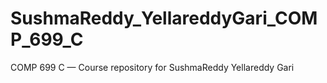 # SushmaReddy_YellareddyGari_COMP_699_C
COMP 699 C — Course repository for SushmaReddy Yellareddy Gari
